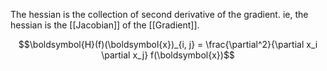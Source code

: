 The hessian is the collection of second derivative of the gradient. ie, the hessian is the [[Jacobian]] of the [[Gradient]].

$$\boldsymbol{H}(f)(\boldsymbol{x})_{i, j} = \frac{\partial^2}{\partial x_i \partial x_j} f(\boldsymbol{x})$$
